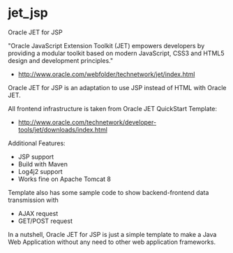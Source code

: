 # jet_jsp
Oracle JET for JSP

"Oracle JavaScript Extension Toolkit (JET) empowers developers by providing a modular toolkit based on modern JavaScript, CSS3 and HTML5 design and development principles."

- http://www.oracle.com/webfolder/technetwork/jet/index.html

Oracle JET for JSP is an adaptation to use JSP instead of HTML with Oracle JET.

All frontend infrastructure is taken from Oracle JET QuickStart Template:
- http://www.oracle.com/technetwork/developer-tools/jet/downloads/index.html

Additional Features:
* JSP support
* Build with Maven
* Log4j2 support
* Works fine on Apache Tomcat 8

Template also has some sample code to show backend-frontend data transmission with
* AJAX request
* GET/POST request

In a nutshell, Oracle JET for JSP is just a simple template to make a Java Web Application without any need to other web application frameworks.
